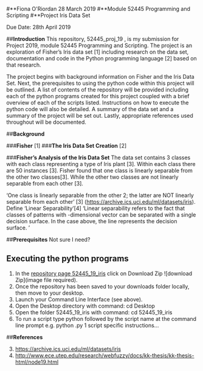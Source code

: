 #**Fiona O'Riordan 28 March 2019
#**Module 52445 Programming and Scripting
#**Project Iris Data Set

Due Date: 28th April 2019

##**Introduction**
This repository, 52445_proj_19 , is my submission for Project 2019, module 52445 Programming and Scripting.  The project is an exploration of Fisher’s Iris data set [1] including research on the data set, documentation and code in the Python programming language [2] based on that research.  

The project begins with background information on Fisher and the Iris Data Set.  Next, the prerequisites to using the python code within this project will be outlined. A list of contents of the repository will be provided including each of the python programs created for this project coupled with a brief overview of each of the scripts listed.  Instructions on how to execute the python code will also be detailed.  A summary of the data set and a summary of the project will be set out.  Lastly, appropriate references used throughout will be documented.


##**Background**

###**Fisher**
[1]
###**The Iris Data Set Creation**
[2]

###**Fisher’s Analysis of the Iris Data Set**
The data set contains 3 classes with each class representing a type of Iris plant [3].  Within each class there are 50 instances [3].  Fisher found that one class is linearly separable from the other two classes[3]. While the other two classes are not linearly separable from each other [3].


‘One class is linearly separable from the other 2; the latter are NOT linearly separable from each other’ [3] (https://archive.ics.uci.edu/ml/datasets/iris).  Define ‘Linear Separability’[4]
‘Linear separability refers to the fact that classes of patterns with -dimensional vector  can be separated with a single decision surface. In the case above, the line  represents the decision surface.
’



##**Prerequisites**
Not sure I need? 


## Executing the python programs

1. In the [repository page 52445_19_iris](https://github.com/fionaoriordan/52445_19_iris) click on Download Zip ![download Zip](image file required).
1. Once the repository has been saved to your downloads folder locally, then move to your desktop.
1. Launch your Command Line Interface (see above).
1. Open the Desktop directory with command: cd Desktop
1. Open the folder 52445_19_iris with command: cd 52445_19_iris
1. To run a script type python followed by the script name at the command line prompt e.g. python .py
1  script specific instructions…

##**References**

3. https://archive.ics.uci.edu/ml/datasets/iris
4. http://www.ece.utep.edu/research/webfuzzy/docs/kk-thesis/kk-thesis-html/node19.html
